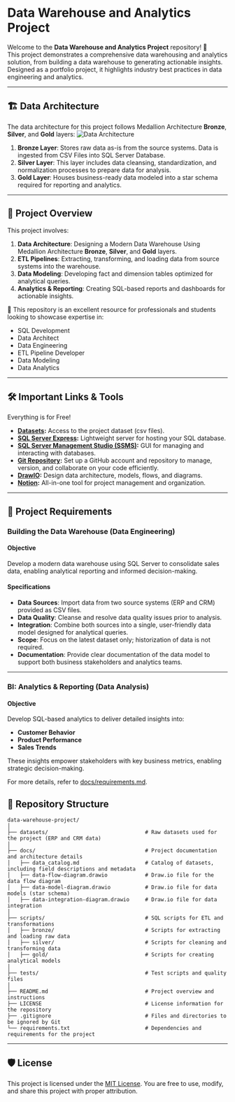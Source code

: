 
# Data Warehouse and Analytics Project

Welcome to the **Data Warehouse and Analytics Project** repository! 🚀  
This project demonstrates a comprehensive data warehousing and analytics solution, from building a data warehouse to generating actionable insights. Designed as a portfolio project, it highlights industry best practices in data engineering and analytics.

---

## 🏗️ Data Architecture

The data architecture for this project follows Medallion Architecture **Bronze**, **Silver**, and **Gold** layers:
![Data Architecture](docs/data_architecture.png)

1. **Bronze Layer**: Stores raw data as-is from the source systems. Data is ingested from CSV Files into SQL Server Database.
2. **Silver Layer**: This layer includes data cleansing, standardization, and normalization processes to prepare data for analysis.
3. **Gold Layer**: Houses business-ready data modeled into a star schema required for reporting and analytics.

---

## 📖 Project Overview

This project involves:

1. **Data Architecture**: Designing a Modern Data Warehouse Using Medallion Architecture **Bronze**, **Silver**, and **Gold** layers.
2. **ETL Pipelines**: Extracting, transforming, and loading data from source systems into the warehouse.
3. **Data Modeling**: Developing fact and dimension tables optimized for analytical queries.
4. **Analytics & Reporting**: Creating SQL-based reports and dashboards for actionable insights.

🎯 This repository is an excellent resource for professionals and students looking to showcase expertise in:

- SQL Development
- Data Architect
- Data Engineering  
- ETL Pipeline Developer  
- Data Modeling  
- Data Analytics  

---

## 🛠️ Important Links & Tools

Everything is for Free!

- **[Datasets](datasets/):** Access to the project dataset (csv files).
- **[SQL Server Express](https://www.microsoft.com/en-us/sql-server/sql-server-downloads):** Lightweight server for hosting your SQL database.
- **[SQL Server Management Studio (SSMS)](https://learn.microsoft.com/en-us/sql/ssms/download-sql-server-management-studio-ssms?view=sql-server-ver16):** GUI for managing and interacting with databases.
- **[Git Repository](https://github.com/):** Set up a GitHub account and repository to manage, version, and collaborate on your code efficiently.
- **[DrawIO](https://www.drawio.com/):** Design data architecture, models, flows, and diagrams.
- **[Notion](https://www.notion.com/):** All-in-one tool for project management and organization.

---

## 🚀 Project Requirements

### Building the Data Warehouse (Data Engineering)

#### Objective

Develop a modern data warehouse using SQL Server to consolidate sales data, enabling analytical reporting and informed decision-making.

#### Specifications

- **Data Sources**: Import data from two source systems (ERP and CRM) provided as CSV files.
- **Data Quality**: Cleanse and resolve data quality issues prior to analysis.
- **Integration**: Combine both sources into a single, user-friendly data model designed for analytical queries.
- **Scope**: Focus on the latest dataset only; historization of data is not required.
- **Documentation**: Provide clear documentation of the data model to support both business stakeholders and analytics teams.

---

### BI: Analytics & Reporting (Data Analysis)

#### Objective

Develop SQL-based analytics to deliver detailed insights into:

- **Customer Behavior**
- **Product Performance**
- **Sales Trends**

These insights empower stakeholders with key business metrics, enabling strategic decision-making.  

For more details, refer to [docs/requirements.md](docs/requirements.md).

## 📂 Repository Structure

```
data-warehouse-project/
│
├── datasets/                               # Raw datasets used for the project (ERP and CRM data)
│
├── docs/                                   # Project documentation and architecture details
│   ├── data_catalog.md                     # Catalog of datasets, including field descriptions and metadata
│   ├── data-flow-diagram.drawio            # Draw.io file for the data flow diagram
│   ├── data-model-diagram.drawio           # Draw.io file for data models (star schema)
│   ├── data-integration-diagram.drawio     # Draw.io file for data integration
│
├── scripts/                                # SQL scripts for ETL and transformations
│   ├── bronze/                             # Scripts for extracting and loading raw data
│   ├── silver/                             # Scripts for cleaning and transforming data
│   ├── gold/                               # Scripts for creating analytical models
│
├── tests/                                  # Test scripts and quality files
│
├── README.md                               # Project overview and instructions
├── LICENSE                                 # License information for the repository
├── .gitignore                              # Files and directories to be ignored by Git
└── requirements.txt                        # Dependencies and requirements for the project
```

---

## 🛡️ License

This project is licensed under the [MIT License](LICENSE). You are free to use, modify, and share this project with proper attribution.
